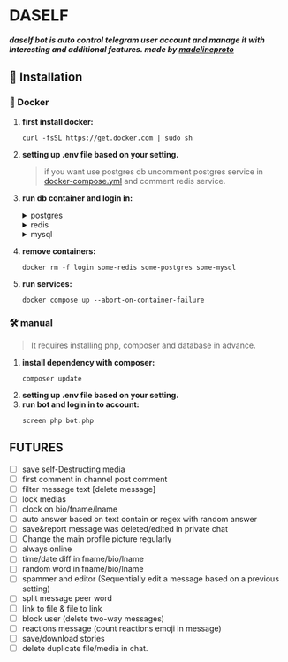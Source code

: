# DASELF

***daself bot is auto control telegram user account and manage it with Interesting and additional
features. _made by [madelineproto](https://docs.madelineproto.xyz)_***

## <a name="installation">🔨 Installation</a>

### <a name="docker">🐳 Docker</a>

1. **first install docker:**
    ```shell
   curl -fsSL https://get.docker.com | sudo sh
   ```
2. **setting up .env file based on your setting.**
   > if you want use postgres db uncomment postgres service in [docker-compose.yml](docker-compose.yml) and comment
   redis service.
3. **run db container and login in:**
    <details>
    <summary>postgres</summary>

    ```shell
    docker run --name some-postgres -v ./postgres:/var/lib/postgresql/data -e POSTGRES_PASSWORD=postgres -d postgres ; \
    docker run --rm -it --init -v ./:/app --link some-postgres:postgres --name login hub.madelineproto.xyz/danog/madelineproto php /app/bot.php --login
    ```
    </details>

    <details>
    <summary>redis</summary>

    ```shell
    docker run --name some-redis -v ./redis:/data -d redis ; \
    docker run --rm -it --init -v ./:/app --link some-redis:redis --name login hub.madelineproto.xyz/danog/madelineproto php /app/bot.php --login
    ```
    </details>
   <details>
    <summary>mysql</summary>

    ```shell
    docker run --name some-mysql -v ./data:/var/lib/mysql -e MYSQL_ROOT_PASSWORD=password -d mysql ; \
    docker run --rm -it --init -v ./:/app --link some-mysql:mysql --name login hub.madelineproto.xyz/danog/madelineproto php /app/bot.php --login
    ```
    </details>

4. **remove containers:**
    ```shell
    docker rm -f login some-redis some-postgres some-mysql
    ```
5. **run services:**
    ```shell
    docker compose up --abort-on-container-failure
    ```

### <a name="manual">🛠️ manual</a>

> It requires installing php, composer and database in advance.

1. **install dependency with composer:**
   ```shell
   composer update
   ```
2. **setting up .env file based on your setting.**
3. **run bot and login in to account:**
   ```shell
   screen php bot.php
   ```

## FUTURES

- [ ] save self-Destructing media
- [ ] first comment in channel post comment
- [ ] filter message text [delete message]
- [ ] lock medias
- [ ] clock on bio/fname/lname
- [ ] auto answer based on text contain or regex with random answer
- [ ] save&report message was deleted/edited in private chat
- [ ] Change the main profile picture regularly
- [ ] always online
- [ ] time/date diff in fname/bio/lname
- [ ] random word in fname/bio/lname
- [ ] spammer and editor (Sequentially edit a message based on a previous setting)
- [ ] split message peer word
- [ ] link to file & file to link
- [ ] block user (delete two-way messages)
- [ ] reactions message (count reactions emoji in message)
- [ ] save/download stories
- [ ] delete duplicate file/media in chat.
